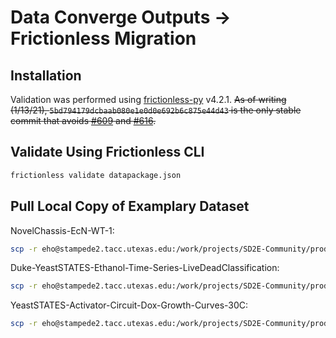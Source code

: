 # Data Converge Outputs -> Frictionless Migration

## Installation

Validation was performed using [frictionless-py](https://github.com/frictionlessdata/frictionless-py) v4.2.1. ~~As of writing (1/13/21), `5bd794179dcbaab080e1e0d0e692b6c875e44d43` is the only stable commit that avoids [#609](https://github.com/frictionlessdata/frictionless-py/issues/609) and [#616](https://github.com/frictionlessdata/frictionless-py/issues/616).~~

## Validate Using Frictionless CLI

```bash
frictionless validate datapackage.json
```

## Pull Local Copy of Examplary Dataset

NovelChassis-EcN-WT-1:
```bash
scp -r eho@stampede2.tacc.utexas.edu:/work/projects/SD2E-Community/prod/projects/sd2e-project-43/reactor_outputs/complete/NovelChassis-EcN-WT-1/20210310165236 ./data
```

Duke-YeastSTATES-Ethanol-Time-Series-LiveDeadClassification:
```bash
scp -r eho@stampede2.tacc.utexas.edu:/work/projects/SD2E-Community/prod/projects/sd2e-project-43/reactor_outputs/preview/Duke-YeastSTATES-Ethanol-Time-Series-LiveDeadClassification/20201217201845 ./data
```

YeastSTATES-Activator-Circuit-Dox-Growth-Curves-30C:
```bash
scp -r eho@stampede2.tacc.utexas.edu:/work/projects/SD2E-Community/prod/projects/sd2e-project-43/reactor_outputs/complete/YeastSTATES-Activator-Circuit-Dox-Growth-Curves-30C/20210211174214 ./data
```

